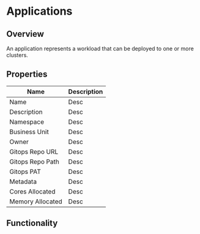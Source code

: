 # Applications

## Overview

An application represents a workload that can be deployed to one or more clusters.

## Properties

|Name|Description|
|----|-----------|
|Name|Desc|
|Description|Desc|
|Namespace|Desc|
|Business Unit|Desc|
|Owner|Desc|
|Gitops Repo URL|Desc|
|Gitops Repo Path|Desc|
|Gitops PAT|Desc|
|Metadata|Desc|
|Cores Allocated|Desc|
|Memory Allocated|Desc|

## Functionality

